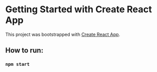 # Getting Started with Create React App

This project was bootstrapped with [Create React App](https://github.com/facebook/create-react-app).

## How to run:

### `npm start`
